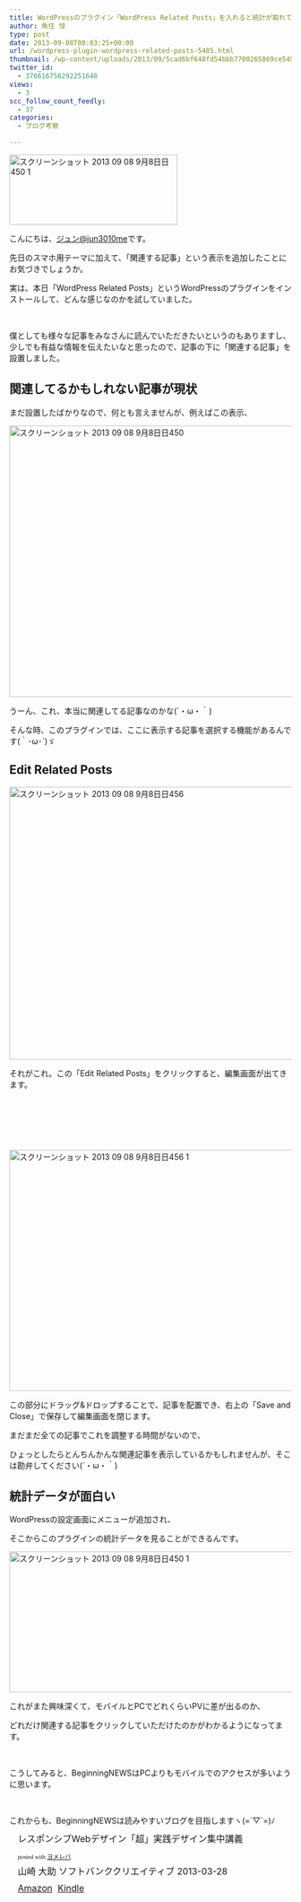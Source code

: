 ```yaml
---
title: WordPressのプラグイン「WordPress Related Posts」を入れると統計が取れて面白い
author: 魚住 惇
type: post
date: 2013-09-08T08:03:25+00:00
url: /wordpress-plugin-wordpress-related-posts-5485.html
thumbnail: /wp-content/uploads/2013/09/5cad6bf648fd54bbb7700265869ce5492.png
twitter_id:
  - 376616756292251648
views:
  - 3
scc_follow_count_feedly:
  - 37
categories:
  - ブログ考察

---
```

<img decoding="async" loading="lazy" title="スクリーンショット 2013-09-08 9月8日日450 1.png" src="/wp-content/uploads/2013/09/5cad6bf648fd54bbb7700265869ce549.png" alt="スクリーンショット 2013 09 08 9月8日日450 1" width="300" height="125" border="0" />

<!--more-->

こんにちは、[ジュン@jun3010me][1]です。

先日のスマホ用テーマに加えて、「関連する記事」という表示を追加したことにお気づきでしょうか。

実は、本日「WordPress Related Posts」というWordPressのプラグインをインストールして、どんな感じなのかを試していました。

 

僕としても様々な記事をみなさんに読んでいただきたいというのもありますし、少しでも有益な情報を伝えたいなと思ったので、記事の下に「関連する記事」を設置しました。

## 関連してるかもしれない記事が現状

まだ設置したばかりなので、何とも言えませんが、例えばこの表示、

<img decoding="async" loading="lazy" title="スクリーンショット 2013-09-08 9月8日日450.png" src="/wp-content/uploads/2013/09/65ddf16bf54f7277284e9f7996bc6ee9.png" alt="スクリーンショット 2013 09 08 9月8日日450" width="600" height="484" border="0" /> 

うーん、これ、本当に関連してる記事なのかな(´・ω・｀)

そんな時、このプラグインでは、ここに表示する記事を選択する機能があるんです(｀･ω･´)ゞ

## Edit Related Posts

<img decoding="async" loading="lazy" title="スクリーンショット_2013-09-08_9月8日日456.png" src="/wp-content/uploads/2013/09/9265cc3b99fc451c1a9ee23ab53f6242.png" alt="スクリーンショット 2013 09 08 9月8日日456" width="600" height="486" border="0" /> 

それがこれ。この「Edit Related Posts」をクリックすると、編集画面が出てきます。

 

 

 

<img decoding="async" loading="lazy" title="スクリーンショット_2013-09-08_9月8日日456_1.png" src="/wp-content/uploads/2013/09/0d920da1cd29c77b4598afe72e2c5771.png" alt="スクリーンショット 2013 09 08 9月8日日456 1" width="600" height="430" border="0" /> 

この部分にドラッグ&ドロップすることで、記事を配置でき、右上の「Save and Close」で保存して編集画面を閉じます。

まだまだ全ての記事でこれを調整する時間がないので、

ひょっとしたらとんちんかんな関連記事を表示しているかもしれませんが、そこは勘弁してください(´・ω・｀)

## 統計データが面白い

WordPressの設定画面にメニューが追加され、

そこからこのプラグインの統計データを見ることができるんです。

<img decoding="async" loading="lazy" title="スクリーンショット 2013-09-08 9月8日日450 1.png" src="/wp-content/uploads/2013/09/5cad6bf648fd54bbb7700265869ce5491.png" alt="スクリーンショット 2013 09 08 9月8日日450 1" width="600" height="251" border="0" /> 

これがまた興味深くて、モバイルとPCでどれくらいPVに差が出るのか、

どれだけ関連する記事をクリックしていただけたのかがわかるようになってます。

 

こうしてみると、BeginningNEWSはPCよりもモバイルでのアクセスが多いように思います。

 

これからも、BeginningNEWSは読みやすいブログを目指しますヽ(=´▽\`=)ﾉ

<div class="booklink-box" style="text-align: left; padding-bottom: 20px; font-size: medium; /zoom: 1; overflow: hidden;">
  <div class="booklink-image" style="float: left; margin: 0 15px 10px 0;">
    <a name="booklink" href="http://www.amazon.co.jp/exec/obidos/asin/4797373539/jn050191-22/" rel="nofollow" target="_blank"></a><img decoding="async" style="border: none;" src="http://ecx.images-amazon.com/images/I/516qznZ4XFL._SL160_.jpg" alt="" />
  </div>
  <div class="booklink-info" style="line-height: 120%; /zoom: 1; overflow: hidden;">
    <div class="booklink-name" style="margin-bottom: 10px; line-height: 120%;">
      <a name="booklink" href="http://www.amazon.co.jp/exec/obidos/asin/4797373539/jn050191-22/" rel="nofollow" target="_blank"></a>レスポンシブWebデザイン「超」実践デザイン集中講義</p>
      <div class="booklink-powered-date" style="font-size: 8pt; margin-top: 5px; font-family: verdana; line-height: 120%;">
        posted with <a href="http://yomereba.com" rel="nofollow" target="_blank">ヨメレバ</a>
      </div>
    </div>
    <div class="booklink-detail" style="margin-bottom: 5px;">
      山崎 大助 ソフトバンククリエイティブ 2013-03-28
    </div>
    <div class="booklink-link2" style="margin-top: 10px;">
      <div class="shoplinkamazon" style="display: inline; margin-right: 5px;">
        <a title="アマゾン" href="http://www.amazon.co.jp/exec/obidos/asin/4797373539/jn050191-22/" rel="nofollow" target="_blank">Amazon</a>
      </div>
      <div class="shoplinkkindle" style="display: inline; margin-right: 5px;">
        <a href="http://www.amazon.co.jp/gp/search?keywords=%83%8C%83X%83%7C%83%93%83V%83uWeb%83f%83U%83C%83%93%81u%92%B4%81v%8E%C0%91H%83f%83U%83C%83%93%8FW%92%86%8Du%8B%60&__mk_ja_JP=%83J%83%5E%83J%83i&url=node%3D2275256051&tag=jn050191-22" rel="nofollow" target="_blank">Kindle</a>
      </div>
    </div>
  </div>
  <div class="booklink-footer" style="clear: left;">
     
  </div>
</div>

 [1]: https://twitter.com/jun3010me